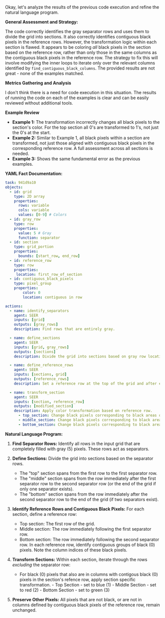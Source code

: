 Okay, let's analyze the results of the previous code execution and refine the natural language program.

**General Assessment and Strategy:**

The code correctly identifies the gray separator rows and uses them to divide the grid into sections. It also correctly identifies contiguous black pixels in the reference rows. However, the transformation logic within each section is flawed. It appears to be coloring *all* black pixels in the section based on the reference row, rather than only those in the same columns as the contiguous black pixels in the reference row. The strategy to fix this will involve modifying the inner loops to iterate only over the relevant columns identified by `find_contiguous_black_columns`. The provided results are not great - none of the examples matched.

**Metrics Gathering and Analysis**

I don't think there is a need for code execution in this situation. The results of running the code on each of the examples is clear and can be easily reviewed without additional tools.

**Example Review**

*   **Example 1:** The transformation incorrectly changes all black pixels to the section's color. For the top section all 0's are transformed to 1's, not just the 0's at the start.
*   **Example 2:** Similar to Example 1, all black pixels within a section are transformed, not just those aligned with contiguous black pixels in the corresponding reference row. A full assessment across all sections is needed.
*   **Example 3:** Shows the same fundamental error as the previous examples.

**YAML Fact Documentation:**


```yaml
task: 941d9a10
objects:
  - id: grid
    type: 2D array
    properties:
      rows: variable
      cols: variable
      values: [0-9] # Colors
  - id: gray_row
    type: row
    properties:
      value: 5 # Gray
      function: separator
  - id: section
    type: grid_portion
    properties:
      bounds: [start_row, end_row]
  - id: reference_row
    type: row
    properties:
     location: first_row_of_section
  - id: contiguous_black_pixels
    type: pixel_group
    properties:
        color: 0
        location: contiguous in row

actions:
  - name: identify_separators
    agent: SEER
    inputs: [grid]
    outputs: [gray_rows]
    description: Find rows that are entirely gray.

  - name: define_sections
    agent: SEER
    inputs: [grid, gray_rows]
    outputs: [sections]
    description: Divide the grid into sections based on gray row locations.

  - name: define_reference_rows
    agent: SEER
    inputs: [sections, grid]
    outputs: [reference_rows]
    description: Set a reference row at the top of the grid and after each gray row.

  - name: transform_section
    agent: SEER
    inputs: [section, reference_row]
    outputs: [modified_section]
    description: Apply color transformation based on reference row.
      - top_section: Change black pixels corresponding to black areas of reference_row to blue
      - middle_section: Change black pixels corresponding to black areas of reference_row to red
      - bottom_section: Change black pixels corresponding to black areas of reference_row to green

```


**Natural Language Program:**

1.  **Find Separator Rows:** Identify all rows in the input grid that are completely filled with gray (5) pixels. These rows act as separators.

2.  **Define Sections:** Divide the grid into sections based on the separator rows.
    *   The "top" section spans from the first row to the first separator row.
    *   The "middle" section spans from the row immediately after the first separator row to the second separator row (or the end of the grid if only one separator exists).
    *   The "bottom" section spans from the row immediately after the second separator row to the end of the grid (if two separators exist).

3.  **Identify Reference Rows and Contiguous Black Pixels:** For each section, define a reference row:
    *   Top section: The first row of the grid.
    *   Middle section: The row immediately following the first separator row.
    *   Bottom section: The row immediately following the second separator row.
    In each reference row, identify contiguous groups of black (0) pixels. Note the column indices of these black pixels.

4.  **Transform Sections:** Within each section, iterate through the rows *excluding* the separator row:
    *    For black (0) pixels that also are in columns with contigous black (0) pixels in the section's refence row, apply section specific transformation.
        - Top Section - set to blue (1)
        - Middle Section - set to red (2)
        - Bottom Section - set to green (3)

5.  **Preserve Other Pixels:** All pixels that are not black, or are not in columns defined by contiguous black pixels of the reference row, remain unchanged.
